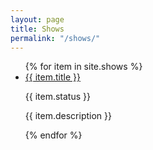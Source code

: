 ```yaml
---
layout: page
title: Shows
permalink: "/shows/"
---
```




<ul>
{% for item in site.shows %}
    <li>
        <a href="{{ item.url | prepend: site.baseurl }}"> {{ item.title }} </a>
        <p class="post-excerpt">{{ item.status }}</p>
        <p class="post-excerpt">{{ item.description }}</p>
    </li>
{% endfor %}
</ul>
